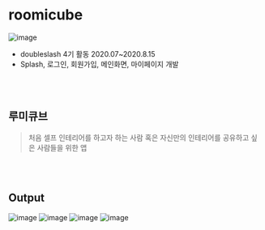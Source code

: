 # roomicube

![image](https://user-images.githubusercontent.com/61173924/195592897-19217b58-7a72-4a7b-b841-a089a55a574a.png)


- doubleslash 4기 활동 2020.07~2020.8.15
- Splash, 로그인, 회원가입, 메인화면, 마이페이지 개발

<br><br>

## 루미큐브

> 처음 셀프 인테리어를 하고자 하는 사람 혹은 자신만의 인테리어를 공유하고 싶은 사람들을 위한 앱

<br><br>

## Output

![image](https://user-images.githubusercontent.com/61173924/195593178-285c25bd-966d-4dd9-9173-e8f0830d8e06.png)
![image](https://user-images.githubusercontent.com/61173924/195593249-2ed87340-3299-4de9-955b-e3968501bc34.png)
![image](https://user-images.githubusercontent.com/61173924/195593388-be9bf39a-fd91-4231-83a0-d49a70f89d80.png)
![image](https://user-images.githubusercontent.com/61173924/195593444-9a7ec4b9-9587-428c-a0e0-fa94bffb57a1.png)
